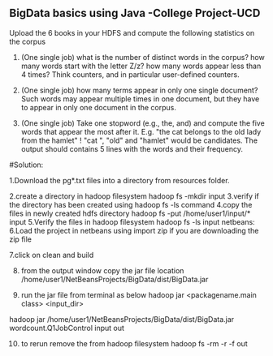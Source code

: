 <h2>BigData basics using Java -College Project-UCD</h2>


Upload the 6 books in your HDFS and compute the following statistics on the corpus

1. (One single job) what is the number of distinct words in the corpus? how many
words start with the letter Z/z? how many words appear less than 4 times? Think
counters, and in particular user-defined counters. 

2. (One single job) how many terms appear in only one single document? Such words
may appear multiple times in one document, but they have to appear in only one
document in the corpus.

3. (One single job) Take one stopword (e.g., the, and) and compute the five words that
appear the most after it. E.g. "the cat belongs to the old lady from the hamlet" !
"cat ", "old" and "hamlet" would be candidates. The output should contains 5 lines
with the words and their frequency.

#Solution:


1.Download the pg*.txt files into a directory from resources folder.

2.create a directory in hadoop filesystem
	hadoop fs -mkdir input
3.verify if the directory has been created using hadoop fs -ls command
4.copy the files in newly created hdfs directory
       hadoop fs -put /home/user1/input/* input
5.Verify the files in hadoop filesystem
       hadoop fs -ls input
netbeans:
6.Load the project in netbeans using import zip if you are downloading the zip file

7.click on clean and build

8. from the output window copy the jar file location
/home/user1/NetBeansProjects/BigData/dist/BigData.jar

9. run the jar file from terminal as below
hadoop jar <jar file location>  <packagename.main class> <input_dir> <output dir>

hadoop jar /home/user1/NetBeansProjects/BigData/dist/BigData.jar wordcount.Q1JobControl input out

10. to rerun remove the <output dir> from hadoop filesystem
hadoop fs -rm -r  -f out


